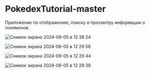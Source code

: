 # PokedexTutorial-master
Приложение по отображению, поиску и просмотру информации о покемонов.

![Снимок экрана 2024-06-05 в 12 38 24](https://github.com/NikolayGrinko/PokedexTutorial-master/assets/112849355/884d61e7-fe86-4364-b3b1-1aaede91de49)



![Снимок экрана 2024-06-05 в 12 29 59](https://github.com/NikolayGrinko/PokedexTutorial-master/assets/112849355/897819d6-fcf1-4c43-aa50-97d6132c1a75)



![Снимок экрана 2024-06-05 в 12 29 44](https://github.com/NikolayGrinko/PokedexTutorial-master/assets/112849355/46e114c7-1145-46fe-be52-72cabb5f3ccd)



![Снимок экрана 2024-06-05 в 12 29 38](https://github.com/NikolayGrinko/PokedexTutorial-master/assets/112849355/c1969371-7c39-4645-94fc-73fffb882dc7)
